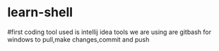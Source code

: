 # learn-shell
#first coding tool used is intellij idea
tools we are using are gitbash for windows to pull,make changes,commit and push
